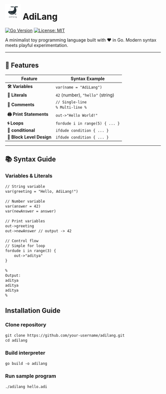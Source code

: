 # <img src="logo.png" alt="AdiLang Logo" width="50"/> AdiLang

[![Go Version](https://img.shields.io/badge/go-1.21%2B-blue.svg)](https://golang.org)
[![License: MIT](https://img.shields.io/badge/License-MIT-yellow.svg)](https://opensource.org/licenses/MIT)

A minimalist toy programming language built with ❤️ in Go. Modern syntax meets playful experimentation.

---

## 🚀 Features

<div align="center">

| **Feature**               | **Syntax Example**                          |
|---------------------------|---------------------------------------------|
| **🛠️ Variables**          | `var(name = "AdiLang")`                     |
| **📜 Literals**            | `42` (number), `"hello"` (string)           |
| **💬 Comments**            | `// Single-line`<br>`% Multi-line %`        |
| **🖨️ Print Statements**   | `out->"Hello World!"`                       |
| **🌀 Loops**               | `fordude i in range(5) { ... }`             |
| **🤔 conditional**               | `ifdude condition { ... }`             |
| **🎈 Block Level Design**               | `ifdude condition { ... }`             |

</div>

---

## 📚 Syntax Guide

### Variables & Literals
```adilang
// String variable
var(greeting = "Hello, AdiLang!")

// Number variable
var(answer = 42)
var(newAnswer = answer)

// Print variables
out->greeting
out->newAnswer // output -> 42

// Control flow
// Simple for loop
fordude i in range(3) {
    out->"aditya"
}

%
Output:
aditya
aditya 
aditya
%
```

## Installation Guide 

### Clone repository
```
git clone https://github.com/your-username/adilang.git
cd adilang
```
### Build interpreter
```
go build -o adilang
```
### Run sample program
```
./adilang hello.adi
```

